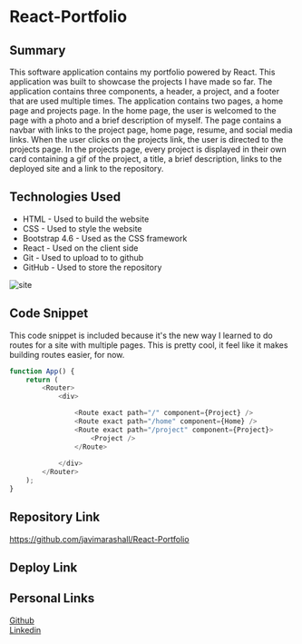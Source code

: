 # React-Portfolio

## Summary 
This software application contains my portfolio powered by React. This application was built to showcase the projects I have made so far. The application contains three components, a header, a project, and a footer that are used multiple times. The application contains two pages, a home page and projects page. In the home page, the user is welcomed to the page with a photo and a brief description of myself. The page contains a navbar with links to the project page, home page, resume, and social media links. When the user clicks on the projects link, the user is directed to the projects page. In the projects page, every project is displayed in their own card containing a gif of the project, a title, a brief description, links to the deployed site and a link to the repository. 

## Technologies Used
* HTML - Used to build the website
* CSS - Used to style the website
* Bootstrap 4.6 - Used as the CSS framework
* React - Used on the client side
* Git - Used to upload to to github
* GitHub - Used to store the repository

![site](./portfolioapp/assets/site.gif)

## Code Snippet
This code snippet is included because it's the new way I learned to do routes for a site with multiple pages. This is pretty cool, it feel like it makes building routes easier, for now.  

```javascript
function App() {
    return (
        <Router>
            <div>

                <Route exact path="/" component={Project} />
                <Route exact path="/home" component={Home} />
                <Route exact path="/project" component={Project}>
                    <Project />
                </Route>
               
            </div>
        </Router>
    );
}
```
## Repository Link
https://github.com/javimarashall/React-Portfolio

## Deploy Link

## Personal Links
[Github](https://github.com/javimarashall)<br>
[Linkedin](https://www.linkedin.com/in/javier-mondragon-7b471719b/)

